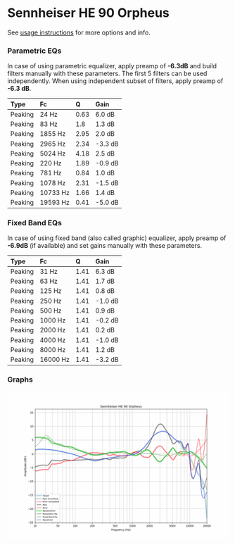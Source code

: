 # Sennheiser HE 90 Orpheus
See [usage instructions](https://github.com/jaakkopasanen/AutoEq#usage) for more options and info.

### Parametric EQs
In case of using parametric equalizer, apply preamp of **-6.3dB** and build filters manually
with these parameters. The first 5 filters can be used independently.
When using independent subset of filters, apply preamp of **-6.3 dB**.

| Type    | Fc       |    Q | Gain    |
|:--------|:---------|:-----|:--------|
| Peaking | 24 Hz    | 0.63 | 6.0 dB  |
| Peaking | 83 Hz    | 1.8  | 1.3 dB  |
| Peaking | 1855 Hz  | 2.95 | 2.0 dB  |
| Peaking | 2965 Hz  | 2.34 | -3.3 dB |
| Peaking | 5024 Hz  | 4.18 | 2.5 dB  |
| Peaking | 220 Hz   | 1.89 | -0.9 dB |
| Peaking | 781 Hz   | 0.84 | 1.0 dB  |
| Peaking | 1078 Hz  | 2.31 | -1.5 dB |
| Peaking | 10733 Hz | 1.66 | 1.4 dB  |
| Peaking | 19593 Hz | 0.41 | -5.0 dB |

### Fixed Band EQs
In case of using fixed band (also called graphic) equalizer, apply preamp of **-6.9dB**
(if available) and set gains manually with these parameters.

| Type    | Fc       |    Q | Gain    |
|:--------|:---------|:-----|:--------|
| Peaking | 31 Hz    | 1.41 | 6.3 dB  |
| Peaking | 63 Hz    | 1.41 | 1.7 dB  |
| Peaking | 125 Hz   | 1.41 | 0.8 dB  |
| Peaking | 250 Hz   | 1.41 | -1.0 dB |
| Peaking | 500 Hz   | 1.41 | 0.9 dB  |
| Peaking | 1000 Hz  | 1.41 | -0.2 dB |
| Peaking | 2000 Hz  | 1.41 | 0.2 dB  |
| Peaking | 4000 Hz  | 1.41 | -1.0 dB |
| Peaking | 8000 Hz  | 1.41 | 1.2 dB  |
| Peaking | 16000 Hz | 1.41 | -3.2 dB |

### Graphs
![](./Sennheiser%20HE%2090%20Orpheus.png)